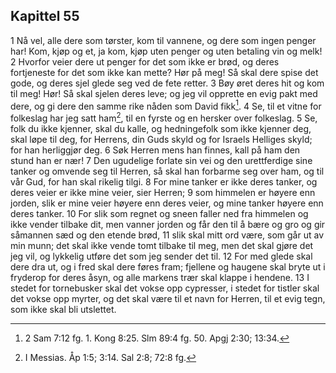 ## Kapittel 55

1 Nå vel, alle dere som tørster, kom til vannene, og dere som ingen penger har! Kom, kjøp og et, ja kom, kjøp uten penger og uten betaling vin og melk!
2 Hvorfor veier dere ut penger for det som ikke er brød, og deres fortjeneste for det som ikke kan mette? Hør på meg! Så skal dere spise det gode, og deres sjel glede seg ved de fete retter.
3 Bøy øret deres hit og kom til meg! Hør! Så skal sjelen deres leve; og jeg vil opprette en evig pakt med dere, og gi dere den samme rike nåden som David fikk[^1].
4 Se, til et vitne for folkeslag har jeg satt ham[^2], til en fyrste og en hersker over folkeslag.
5 Se, folk du ikke kjenner, skal du kalle, og hedningefolk som ikke kjenner deg, skal løpe til deg, for Herrens, din Guds skyld og for Israels Helliges skyld; for han herliggjør deg.
6 Søk Herren mens han finnes, kall på ham den stund han er nær!
7 Den ugudelige forlate sin vei og den urettferdige sine tanker og omvende seg til Herren, så skal han forbarme seg over ham, og til vår Gud, for han skal rikelig tilgi.
8 For mine tanker er ikke deres tanker, og deres veier er ikke mine veier, sier Herren;
9 som himmelen er høyere enn jorden, slik er mine veier høyere enn deres veier, og mine tanker høyere enn deres tanker.
10 For slik som regnet og sneen faller ned fra himmelen og ikke vender tilbake dit, men vanner jorden og får den til å bære og gro og gir såmannen sæd og den etende brød,
11 slik skal mitt ord være, som går ut av min munn; det skal ikke vende tomt tilbake til meg, men det skal gjøre det jeg vil, og lykkelig utføre det som jeg sender det til.
12 For med glede skal dere dra ut, og i fred skal dere føres fram; fjellene og haugene skal bryte ut i fryderop for deres åsyn, og alle markens trær skal klappe i hendene.
13 I stedet for tornebusker skal det vokse opp cypresser, i stedet for tistler skal det vokse opp myrter, og det skal være til et navn for Herren, til et evig tegn, som ikke skal bli utslettet.

[^1]: 2 Sam 7:12 fg. 1. Kong 8:25. Slm 89:4 fg. 50. Apgj 2:30; 13:34.
[^2]: I Messias. Åp 1:5; 3:14. Sal 2:8; 72:8 fg.